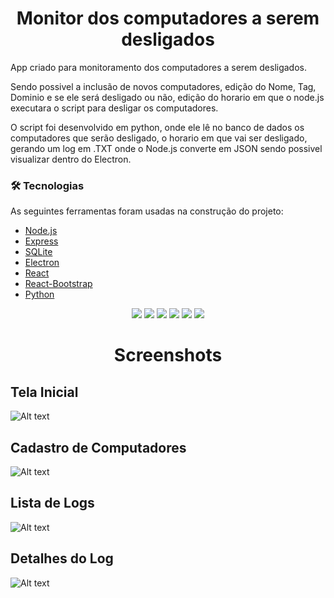    <h1 align="center"> Monitor dos computadores a serem desligados </h1>
   
   <p> App criado para monitoramento dos computadores a serem desligados.</p>
   <p> Sendo possivel a inclusão de novos computadores, edição do Nome, Tag, Dominio e se ele será desligado ou não, edição do horario em que o node.js executara o          script para desligar os computadores.</p>
   <p> O script foi desenvolvido em python, onde ele lê no banco de dados os computadores que serão desligado, o horario em que vai ser desligado, gerando um log em .TXT    onde o Node.js converte em JSON sendo possivel visualizar dentro do Electron.</p>

   ### 🛠 Tecnologias

   As seguintes ferramentas foram usadas na construção do projeto:
   - [Node.js](https://nodejs.org/en/) 
   - [Express](https://expressjs.com/pt-br/)
   - [SQLite](https://www.sqlite.org/index.html)
   - [Electron](https://www.electronjs.org/)
   - [React](https://pt-br.reactjs.org/)  
   - [React-Bootstrap](https://react-bootstrap.github.io/)
   - [Python](https://www.python.org/)
   
  <dl align="center">
  <dt>
  <img src="https://img.shields.io/badge/Node.js-43853D?style=for-the-badge&logo=node.js&logoColor=white" /> 
  <img src="https://img.shields.io/badge/Express.js-404D59?style=for-the-badge" />
  <img src="https://img.shields.io/badge/SQLite-07405E?style=for-the-badge&logo=sqlite&logoColor=white" />
  <img src="https://img.shields.io/badge/React-20232A?style=for-the-badge&logo=react&logoColor=61DAFB" />
  <img src="https://img.shields.io/badge/Bootstrap-563D7C?style=for-the-badge&logo=bootstrap&logoColor=white" />
  <img src="https://img.shields.io/badge/Python-14354C?style=for-the-badge&logo=python&logoColor=white" />
  </dt>
  </dl>
  
   <h1 align="center"> Screenshots </h1>
   <h2> Tela Inicial </h2>
   
   <img
   src="https://user-images.githubusercontent.com/58138093/191500665-8033cdea-b1ba-4dc3-8938-0f6a1a766ce9.png"
   alt="Alt text"
   title="Optional title"
   style="display: inline-block; margin: 0 auto; max-width: 300px">
    
   <h2> Cadastro de Computadores </h2>
   
   <img
   src="https://user-images.githubusercontent.com/58138093/191501431-3cdeb3b6-dc73-4ba3-b5e0-9b227717ff62.png"
   alt="Alt text"
   title="Optional title"
   style="display: inline-block; margin: 0 auto; max-width: 300px">

   <h2> Lista de Logs </h2>
   
   <img
   src="https://user-images.githubusercontent.com/58138093/191501603-e8cea5e3-b617-4322-a942-e748a3b7484a.png"
   alt="Alt text"
   title="Optional title"
   style="display: inline-block; margin: 0 auto; max-width: 300px">

   <h2> Detalhes do Log </h2>
   
   <img
   src="https://user-images.githubusercontent.com/58138093/191501786-13c3412c-cf83-4c88-9372-4d57a42b28a4.png"
   alt="Alt text"
   title="Optional title"
   style="display: inline-block; margin: 0 auto; max-width: 300px">


   

